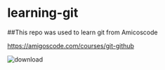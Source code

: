 # learning-git

##This repo was used to learn git from Amicoscode

https://amigoscode.com/courses/git-github

![download](https://user-images.githubusercontent.com/85358503/120892320-6621bf80-c616-11eb-9544-a5360ef5e7c9.jpg)
